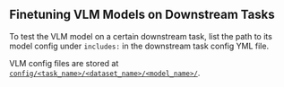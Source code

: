 ## Finetuning VLM Models on Downstream Tasks

To test the VLM model on a certain downstream task, list the path to its model config under `includes:` in the downstream task config YML file.

VLM config files are stored at  [`config/<task_name>/<dataset_name>/<model_name>/`](config/finetune/models/).
